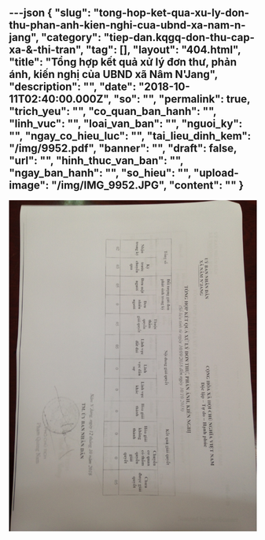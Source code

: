 ---json
{
    "slug": "tong-hop-ket-qua-xu-ly-don-thu-phan-anh-kien-nghi-cua-ubnd-xa-nam-n-jang",
    "category": "tiep-dan.kqgq-don-thu-cap-xa-&-thi-tran",
    "tag": [],
    "layout": "404.html",
    "title": "Tổng hợp kết quả xử lý đơn thư, phản ánh, kiến nghị của UBND xã Nâm N'Jang",
    "description": "",
    "date": "2018-10-11T02:40:00.000Z",
    "so": "",
    "permalink": true,
    "trich_yeu": "",
    "co_quan_ban_hanh": "",
    "linh_vuc": "",
    "loai_van_ban": "",
    "nguoi_ky": "",
    "ngay_co_hieu_luc": "",
    "tai_lieu_dinh_kem": "/img/9952.pdf",
    "banner": "",
    "draft": false,
    "url": "",
    "hinh_thuc_van_ban": "",
    "ngay_ban_hanh": "",
    "so_hieu": "",
    "upload-image": "/img/IMG_9952.JPG",
    "__content__": ""
}
---
<p><img alt="" src="/img/IMG_9952.JPG" /></p>